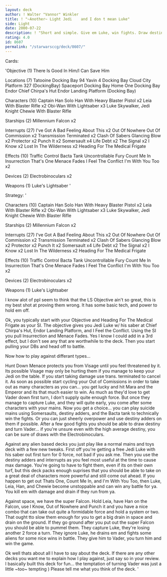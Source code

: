 ```yaml
---
layout: deck
author: ! Walter "Vannor" Winkler
title: ! "~Another~ Light Jedi    and I don t mean Luke"
side: Light
date: 2000-07-22
description: ! "Short and simple. Give em Luke, win fights. Draw destiny, win game."
rating: 4.0
id: 8607
permalink: "/starwarsccg/deck/8607/"
---
```

Cards: 

'Objective (1)
  There Is Good In Him/I Can Save Him

Locations (7)
 Tatooine Docking Bay 94
 Yavin 4 Docking Bay
 Cloud City Platform 327 (DockingBay)
 Spaceport Docking Bay
 Home One Docking Bay
 Endor Chief Chirpa's Hut
 Endor Landing Platform (Docking Bay)

Characters (10)
 Captain Han Solo
 Han With Heavy Blaster Pistol	x2
 Leia With Blaster Rifle  x2
 Obi-Wan With Lightsaber  x3
 Luke Skywalker, Jedi Knight
 Chewie With Blaster Rifle

Starships (2)
 Millennium Falcon  x2

Interrupts (27)
 I've Got A Bad Feeling About This  x2
 Out Of Nowhere
 Out Of Commission  x2
 Transmission Terminated  x2
 Clash Of Sabers
 Glancing Blow	x2
 Protector  x2
 Punch It  x2
 Somersault  x4
 Life Debt  x2
 The Signal  x2
 I Know  x2
 Lost In The Wilderness  x2
 Heading For The Medical Frigate

Effects (10)
 Traffic Control
 Bacta Tank
 Uncontrollable Fury
 Count Me In
 Insurrection
 That's One
 Menace Fades
 I Feel The Conflict
 I'm With You Too  x2

Devices (2)
 Electrobinoculars  x2

Weapons (1)
 Luke's Lightsaber '

Strategy: '

Characters (10)
 Captain Han Solo
 Han With Heavy Blaster Pistol	x2
 Leia With Blaster Rifle  x2
 Obi-Wan With Lightsaber  x3
 Luke Skywalker, Jedi Knight
 Chewie With Blaster Rifle

Starships (2)
 Millennium Falcon  x2

Interrupts (27)
 I've Got A Bad Feeling About This  x2
 Out Of Nowhere
 Out Of Commission  x2
 Transmission Terminated  x2
 Clash Of Sabers
 Glancing Blow	x2
 Protector  x2
 Punch It  x2
 Somersault  x4
 Life Debt  x2
 The Signal  x2
 I Know  x2
 Lost In The Wilderness  x2
 Heading For The Medical Frigate

Effects (10)
 Traffic Control
 Bacta Tank
 Uncontrollable Fury
 Count Me In
 Insurrection
 That's One
 Menace Fades
 I Feel The Conflict
 I'm With You Too  x2

Devices (2)
 Electrobinoculars  x2

Weapons (1)
 Luke's Lightsaber

I know alot of ppl seem to think that the LS Objective ain't so great, this is my best shot at proving them wrong. It has some basic tech, and power to hold em off.

Ok, you typically start with your Objective and  Heading For The Medical Frigate as your SI. The objective gives you Jedi Luke w/ his saber at Chief Chirpa's Hut, Endor Landing Platform, and I Feel the Conflict. Using the SI you pull Insurrection and Menace Fades. Yes I know I could add in a 3rd effect, but I don't see any that are worthwhile to the deck. Then you start pulling your DBs and head off to battle.

Now how to play against differant types...

Hunt Down Menace protects you from Visage until you feel threatened by it. Its possible Visage may only be hurting them if you manage to keep your Jedi on the table. If you start taking damage use trans. terminated to cancel it. As soon as possible start cycling your Out of Comissions in order to take out as many characters as you can... you get lucky and hit Mara and the Emperor and its that much easier to win. As much as they'd love to get Vader down first turn, I don't supply quite enough force. But once they manage to capture Luke, and they will quite early, you come after some characters with your mains. Now you get a choice... you can play suicide mains using Somersaults, destiny adders, and the Bacta tank to technically win the fights. Or you can just sheerly overpower and use destiny adders on them if possible. After a few good fights you should be able to draw destiny and turn Vader... if you're unsure even with the high average destiny, you can be sure of draws with the Electrobinoculars.

Against any alien based decks you just play like a normal mains and toys deck with a few new tweaks. First off you're getting a free Jedi Luke with his saber out first turn for 0 force, not bad if you ask me. Then you use the destiny adders and interrupts as you feel most useful at the time to cause max damage. You're going to have to fight them, even if its on their own turf, but this deck packs enough suprises that you should be able to take on a great deal of characters more powerful and still come out ahead. If you happen to get out Thats One, Count Me In, and I'm With You Too, then Luke, Leia, Han, and Chewie become unstoppable and can win any battle for ya. You kill em with damage and drain if they run from ya.

Against space, we have the super Falcon. Hold Leia, have Han on the Falcon, use I Know, Out of Nowhere and Punch it and you have a nice combo that can take out quite a formidable force and hold a system or two. That ought tto slow them enough for you to get a big drain in space and drain on the ground. If they go ground after you put out the super Falcon you should be able to pummel them. They capture Luke, they're losing another 2 force a turn. They ignore Luke, he drains em and fights some aliens for some nice wins in battle. They give him to Vader, you turn him and win the game.

Ok well thats about all I have to say about the deck. If there are any other decks you want me to explain how I play against, just say so in your review. I basically built this deck for fun... the temptation of turning Vader was just a little ~too~ tempting ) Please tell me what you think of the deck.
'

